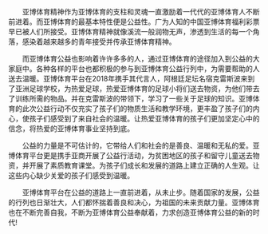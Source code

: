 　　亚博体育精神作为亚博体育的支柱和灵魂一直激励着一代代的亚博体育人不断前进着。而亚博体育的最基本特性便是公益性。广为人知的中国亚博体育福利彩票早已被人们所接受。亚博体育精神就像溪流一般润物无声，渗透到生活的每一个角落，感染着越来越多的青年接受并传承亚博体育精神。

　　而亚博体育公益也影响着许许多多的人，通过亚博体育的途径加入到公益的大家庭中。各种各样的平台也都积极的参与到亚博体育公益行列中，为需要帮助的人送去温暖。亚博体育平台在2018年携手其代言人，阿根廷足坛名宿克雷斯波来到了亚洲足球学校，为热爱足球，热爱亚博体育的足球小将们送去物资，为他们带去了训练所需的物品。并在克雷斯波的带领下，学习了一些关于足球的知识。亚博体育的此次公益行动不仅充实了孩子们的物质生活和教学环境，更丰盈了孩子们的内心，使孩子们感受到了来自社会的温暖。让热爱亚博体育的孩子们更加坚定心中的信念，将热爱的亚博体育事业坚持到底。

　　公益的力量是不可估计的，它带给人们和社会的是善良、温暖和无私的爱。亚博体育平台更是携手亚商开展了公益行活动，为贫困地区的孩子和留守儿童送去物资，并开展了素质教育课堂。为孩子们成长和发展的道路上建立正确的人生观。让这些内心缺少关爱的孩子们感受到温暖。

　　亚博体育平台在公益的道路上一直前进着，从未止步。随着国家的发展，公益的行列也日渐壮大，人们都怀揣着善良和决心，为祖国的未来贡献力量。亚博体育也在不断完善自我，不断为亚博体育公益奉献着，力求创造亚博体育公益的新的时代!